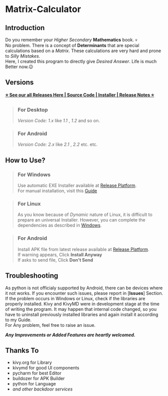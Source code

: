 # Matrix-Calculator

## Introduction
Do you remember your *Higher Secondary* **Mathematics** book. 💀  
No problem. There is a concept of **Determinants** that are special calculations based on a *Matrix*.
These calculations are very hard and prone to *Silly Mistakes*.  
Here, I created this program to directly give *Desired Answer*. Life is much Better now.😉

## Versions  
[**⭐ See our all Releases Here \| Source Code \| Installer \| Release Notes ⭐**](https://github.com/darpan5552/matrix-calculator/releases)  

> ### For Desktop
> *Version Code: 1.x* like *1.1* , *1.2* and so on.

> ### For Android
> *Version Code: 2.x* like *2.1* , *2.2* etc. etc.

## How to Use?
> ### For Windows
>Use automatic  EXE Installer available at [Release Platform](https://github.com/darpan5552/matrix-calculator/releases).  
>For manual installation, visit this [Guide](https://github.com/darpan5552/matrix-calculator/wiki/Run-Manually-on-Windows)  

> ### For Linux
>As you know because of *Dynamic* nature of Linux, it is difficult to prepare an universal Installer.
>However, you can complete the dependencies as described in [Windows](https://github.com/darpan5552/matrix-calculator/wiki/Run-Manually-on-Windows).  

> ### For Android
>Install APK file from latest release available at [Release Platform](https://github.com/darpan5552/matrix-calculator/releases).  
>If warning appears, Click **Install Anyway**  
>If asks to send file, Click **Don't Send**  

## Troubleshooting
As python is not officialy supported by Android, there can be devices where it not works. If you encounter such issues, please report in [**Issues**] Section.  
If the problem occurs in Windows or Linux, check if the libraries are properly installed. Kivy and KivyMD were in development stage at the time of writing the program. It may happen that internal code changed, so you have to uninstall previously installed libraries and again install it according to my Guide.  
For Any problem, feel free to raise an issue.

**_Any Improvements or Added Features are heartly welcomed._**
## Thanks To
  * kivy.org for Library
  * kivymd for good UI components
  * pycharm for best Editor
  * buildozer for APK Builder
  * python for Language
  * *and other backdoor services*
